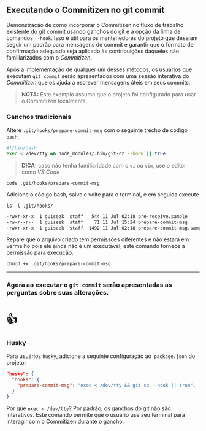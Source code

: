 ## Executando o Commitizen no git commit
Demonstração de como incorporar o Commitizen no fluxo de trabalho existente do git commit usando ganchos do git e a opção da linha de comandos `--hook`. Isso é útil para os mantenedores do projeto que desejam seguir um padrão para mensagens de commit e  garantir que o formato de confirmação adequado seja aplicado às contribuições daqueles não familiarizados com o _Commitizen_.

Após a implementação de qualquer um desses métodos, os usuários que executam `git commit` serão apresentados com uma sessão interativa do _Commitizen_ que os ajuda a escrever mensagens úteis em seus commits.


> **NOTA:** Este exemplo assume que o projeto foi configurado para usar o Commitizen localmente.


### Ganchos tradicionais

Altere `.git/hooks/prepare-commit-msg` com o seguinte trecho de código `bash`:

```sh
#!/bin/bash
exec < /dev/tty && node_modules/.bin/git-cz --hook || true
```

> **DICA:** caso não tenha familiaridade com o `vi` ou `vim`, use o editor como _VS Code_

`code .git/hooks/prepare-commit-msg`

Adicione o código bash, salve e volte para o terminal, e em seguida execute

`ls -l .git/hooks/`

```sh
-rwxr-xr-x  1 guiseek  staff   544 11 Jul 02:18 pre-receive.sample
-rw-r--r--  1 guiseek  staff    71 11 Jul 15:24 prepare-commit-msg
-rwxr-xr-x  1 guiseek  staff  1492 11 Jul 02:18 prepare-commit-msg.sample
```

Repare que o arquivo criado tem permissões diferentes e não estará em vermelho
pois ele ainda não é um executável, este comando fornece a permissão para execução.

`chmod +x .git/hooks/prepare-commit-msg`

---

### Agora ao executar o `git commit` serão apresentadas as perguntas sobre suas alterações.
# 👍

### Husky

Para usuários `husky`, adicione a seguinte configuração ao` package.json` do projeto:

```json
"husky": {
  "hooks": {
    "prepare-commit-msg": "exec < /dev/tty && git cz --hook || true",
  }
}
````

Por que `exec < /dev/tty`? Por padrão, os ganchos do git não são interativos. Este comando permite que o usuário use seu terminal para interagir com o Commitizen durante o gancho.
